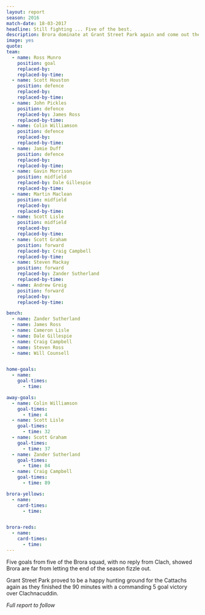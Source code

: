 ```yaml
---
layout: report
season: 2016
match-date: 18-03-2017
headline: Still fighting ... Five of the best.
description: Brora dominate at Grant Street Park again and come out the winners by 5 goals.
image: yes
quote:
team:
  - name: Ross Munro
    position: goal
    replaced-by:
    replaced-by-time:
  - name: Scott Houston
    position: defence
    replaced-by:
    replaced-by-time:
  - name: John Pickles
    position: defence
    replaced-by: James Ross
    replaced-by-time:
  - name: Colin Williamson
    position: defence
    replaced-by:
    replaced-by-time:
  - name: Jamie Duff
    position: defence
    replaced-by:
    replaced-by-time:
  - name: Gavin Morrison
    position: midfield
    replaced-by: Dale Gillespie
    replaced-by-time:
  - name: Martin Maclean
    position: midfield
    replaced-by:
    replaced-by-time:
  - name: Scott Lisle
    position: midfield
    replaced-by:
    replaced-by-time:
  - name: Scott Graham
    position: forward
    replaced-by: Craig Campbell
    replaced-by-time:
  - name: Steven Mackay
    position: forward
    replaced-by: Zander Sutherland
    replaced-by-time:
  - name: Andrew Greig
    position: forward
    replaced-by:
    replaced-by-time:

bench:
  - name: Zander Sutherland
  - name: James Ross
  - name: Cameron Lisle
  - name: Dale Gillespie
  - name: Craig Campbell
  - name: Steven Ross
  - name: Will Counsell


home-goals:
  - name:
    goal-times:
      - time:

away-goals:
  - name: Colin Williamson
    goal-times:
      - time: 4
  - name: Scott Lisle
    goal-times:
      - time: 32
  - name: Scott Graham
    goal-times:
      - time: 37
  - name: Zander Sutherland
    goal-times:
      - time: 84
  - name: Craig Campbell
    goal-times:
      - time: 89

brora-yellows:
  - name:
    card-times:
      - time:


brora-reds:
  - name:
    card-times:
      - time:
---
```

Five goals from five of the Brora squad, with no reply from Clach, showed Brora are far from letting the end of the season fizzle out.

Grant Street Park proved to be a happy hunting ground for the Cattachs again as they finished the 90 minutes with a commanding 5 goal victory over Clachnacuddin.


*Full report to follow*
